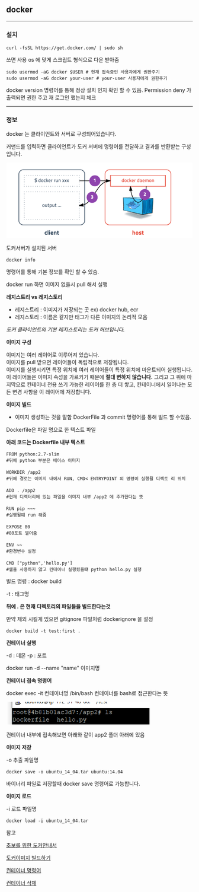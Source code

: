 ## docker

---------------

### 설치 
```
curl -fsSL https://get.docker.com/ | sudo sh
```

쓰면 사용 os 에 맞게 스크립트 형식으로 다운 받아줌 

```
sudo usermod -aG docker $USER # 현재 접속중인 사용자에게 권한주기
sudo usermod -aG docker your-user # your-user 사용자에게 권한주기
```

docker version 명령어를 통해 정상 설치 인지 확인 할 수 있음. Permission deny 가 출력되면 권한 주고 재 로그인 했는지 체크


--------------------

### 정보

docker 는 클라이언트와 서버로 구성되어있습니다.

커맨드를 입력하면 클라이언트가 도커 서버에 명령어를 전달하고 결과를
반환받는 구성입니다.

![docker구조](./img/docker.png)


도커서버가 설치된 서버 

```
docker info
```
명령어를 통해 기본 정보를 확인 할 수 있슴.


docker run 하면 이미지 없을시 pull 해서 실행

**레지스트리 vs 레지스토리**

- 레지스트리 : 이미지가 저장되는 곳 ex) docker hub, ecr
- 레지스토리 : 이름은 같지만 태그가 다른 이미지의 논리적 모음

*도커 클라이언트의 기본 레지스토리는 도커 허브입니다.*


**이미지 구성**

이미지는 여러 레이어로 이루어져 있습니다. <br>
이미지를 pull 받으면 레이어들이 독립적으로 저장됩니다. <br>
이미지를 실행시키면 특정 위치에 여러 레이어들이 특정 위치에 마운트되어 실행됩니다. <br>
이 레이어들은 이미지 속성을 가르키기 때문에 **절대 변하지 않습니다.** 그리고 그 위에 마지막으로 컨테이너 전용 쓰기 가능한 레이어를 한 층 더 쌓고, 컨테이너에서 일어나는 모든 변경 사항을 이 레이어에 저장합니다. 



**이미지 빌드**

- 이미지 생성하는 것을 말함
DockerFile 과 commit 명령어를 통해 빌드 할 수있음.

Dockerfile은 파일 명으로 한 텍스트 파일 

**아래 코드는 Dockerfile 내부 텍스트**

```
FROM python:2.7-slim 
#뒤에 python 부분은 베이스 이미지

WORKDIR /app2
#뒤에 경로는 이미지 내에서 RUN, CMD< ENTRYPOINT 의 명령이 실행될 디렉토 리 위치

ADD . /app2
#현재 디렉터리에 있는 파일을 이미지 내부 /app2 에 추가한다는 뜻

RUN pip ~~~
#실행될떄 run 해줌

EXPOSE 80
#80포트 열어줌

ENV ~~
#환경변수 설정

CMD ["python",'hello.py']
#쉘을 사용하지 않고 컨테이너 실행됬을떄 python hello.py 실행
```
빌드 명령 : docker build 

-t : 태그명

**뒤에 . 은 현재 디렉토리의 파일들을 빌드한다는것** 

만약 제외 시킬게 있으면 gitignore 파일처럼 dockerignore 을 설정 
```
docker build -t test:first .
```

**컨테이너 실행**

-d : 데몬
-p : 포트

docker run -d --name "name" 이미지명 


**컨테이너 접속 명령어**

docker exec -it 컨테이너명 /bin/bash
컨테이너를 bash로 접근한다는 뜻

![](./img/path.png)

컨테이너 내부에 접속해보면 아래와 같이 app2 폴더 아래에 있음




**이미지 저장**

-o 추출 파일명

```
docker save -o ubuntu_14_04.tar ubuntu:14.04

```
바이너리 파일로 저장할때 docker save 명령어로 가능합니다.

**이미지 로드**

-i 로드 파일명
```
docker load -i ubuntu_14_04.tar 
```



참고

[초보를 위한 도커안내서](https://subicura.com/2017/01/19/docker-guide-for-beginners-2.html)

[도커이미지 빌드하기](https://suwoni-codelab.com/docker/2018/06/11/Docker-Dockerfile/)

[컨테이너 명령어](https://swiftymind.tistory.com/82)

[컨테이너 삭제](https://brunch.co.kr/@hopeless/10)